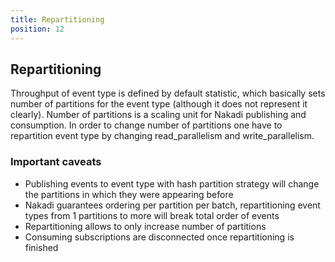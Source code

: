 ```yaml
---
title: Repartitioning
position: 12
---
```


## Repartitioning

Throughput of event type is defined by default statistic, which basically sets number of partitions for the event type (although it does not represent it clearly). Number of partitions is a scaling unit for Nakadi publishing and consumption. In order to change number of partitions one have to repartition event type by changing read_parallelism and write_parallelism.

### Important caveats

- Publishing events to event type with hash partition strategy will change the partitions in which they were appearing
 before
- Nakadi guarantees ordering per partition per batch, repartitioning event types from 1 partitions to more will break
 total order of events
- Repartitioning allows to only increase number of partitions
- Consuming subscriptions are disconnected once repartitioning is finished